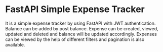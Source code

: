 # FastAPI Simple Expense Tracker

It is a simple expense tracker by using FastAPI with JWT authentication.
Balance can be added by post balance.
Expense can be created, viewed, updated and deleted and balance will be updated accordingly.
Expenses can be viewed by the help of different filters and pagination is also available.
